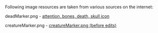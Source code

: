 Following image resources are taken from various sources on the internet:

deadMarker.png - <a href="https://www.freeiconspng.com/img/5247">attention, bones, death, skull icon </a>

creatureMarker.png - <a href="https://pngimg.com/image/33203">creatureMarker.png (before edits)</a>